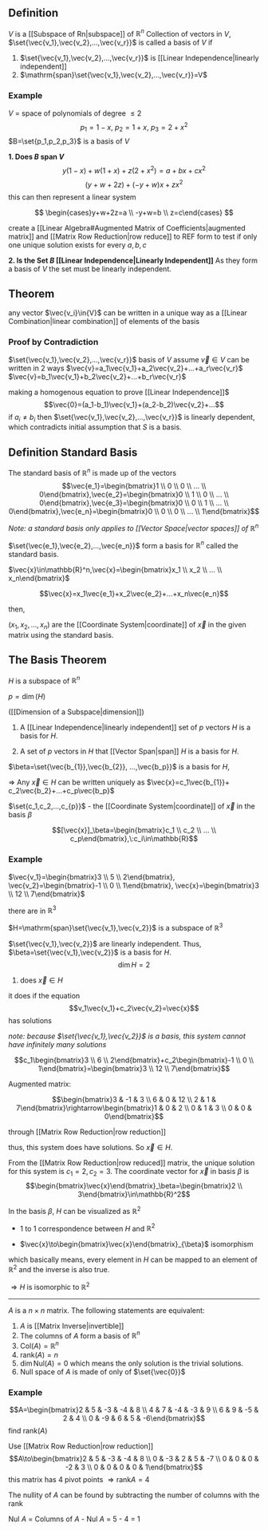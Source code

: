 ## Definition

$V$ is a [[Subspace of Rn|subspace]] of $\mathbb{R}^n$
Collection of vectors in $V$, $\set{\vec{v_1},\vec{v_2},...,\vec{v_r}}$ is called a basis of $V$ if

1. $\set{\vec{v_1},\vec{v_2},...,\vec{v_r}}$ is [[Linear Independence|linearly independent]]
2. $\mathrm{span}\set{\vec{v_1},\vec{v_2},...,\vec{v_r}}=V$

### Example

$V$ = space of polynomials of degree $\le2$
$$p_1=1-x,\:p_2=1+x,\:p_3=2+x^2$$
$B=\set{p_1,p_2,p_3}$ is a basis of $V$

**1. Does $B$ span $V$**
$$y(1-x)+w(1+x)+z(2+x^2)=a+bx+cx^2$$
$$(y+w+2z)+(-y+w)x+zx^2$$
this can then represent a linear system

$$
\begin{cases}y+w+2z=a \\
-y+w=b \\
z=c\end{cases}
$$

create a [[Linear Algebra#Augmented Matrix of Coefficients|augmented matrix]] and [[Matrix Row Reduction|row reduce]] to REF form to test if only one unique solution exists for every $a,b,c$

**2. Is the Set $B$ [[Linear Independence|Linearly Independent]]**
As they form a basis of $V$ the set must be linearly independent.

## Theorem

any vector $\vec{v_i}\in{V}$ can be written in a unique way as a [[Linear Combination|linear combination]] of elements of the basis

### Proof by Contradiction

$\set{\vec{v_1},\vec{v_2},...,\vec{v_r}}$ basis of $V$
assume $\vec{v}\in V$ can be written in 2 ways
$\vec{v}=a_1\vec{v_1}+a_2\vec{v_2}+...+a_r\vec{v_r}$
$\vec{v}=b_1\vec{v_1}+b_2\vec{v_2}+...+b_r\vec{v_r}$

making a homogenous equation to prove [[Linear Independence]]$$$\vec{0}=(a_1-b_1)\vec{v_1}+(a_2-b_2)\vec{v_2}+...$$if $a_i\ne{b_i}$ then $\set{\vec{v_1},\vec{v_2},...,\vec{v_r}}$ is linearly dependent, which contradicts initial assumption that $S$ is a basis.

## Definition Standard Basis

The standard basis of $\mathbb{R}^n$ is made up of the vectors $$\vec{e_1}=\begin{bmatrix}1 \\ 0 \\ 0 \\ ... \\ 0\end{bmatrix},\vec{e_2}=\begin{bmatrix}0 \\ 1 \\ 0 \\ ... \\ 0\end{bmatrix},\vec{e_3}=\begin{bmatrix}0 \\ 0 \\ 1 \\ ... \\ 0\end{bmatrix},\vec{e_n}=\begin{bmatrix}0 \\ 0 \\ 0 \\ ... \\ 1\end{bmatrix}$$

_Note: a standard basis only applies to [[Vector Space|vector spaces]] of $\mathbb{R}^n$_

$\set{\vec{e_1},\vec{e_2},...,\vec{e_n}}$ form a basis for $\mathbb{R}^n$ called the standard basis.

$\vec{x}\in\mathbb{R}^n,\vec{x}=\begin{bmatrix}x_1 \\ x_2 \\ ... \\ x_n\end{bmatrix}$

$$\vec{x}=x_1\vec{e_1}+x_2\vec{e_2}+...+x_n\vec{e_n}$$

then,

$(x_1,x_2,...,x_n)$ are the [[Coordinate System|coordinate]] of $\vec{x}$ in the given matrix using the standard basis.

## The Basis Theorem

$H$ is a subspace of $\mathbb{R}^n$

$p=\dim(H)$

([[Dimension of a Subspace|dimension]])

1. A [[Linear Independence|linearly independent]] set of $p$ vectors $H$ is a basis for $H$.

2. A set of $p$ vectors in $H$ that [[Vector Span|span]] $H$ is a basis for $H$.

$\beta=\set{\vec{b_{1}},\vec{b_{2}}, ...,\vec{b_p}}$ is a basis for $H$,

$\Rightarrow$ Any $\vec{x}\in H$ can be written uniquely as $\vec{x}=c_1\vec{b_{1}}+ c_2\vec{b_2}+...+c_p\vec{b_p}$

$\set{c_1,c_2,...,c_{p}}$ - the [[Coordinate System|coordinate]] of $\vec{x}$ in the basis $\beta$

$$[\vec{x}]_\beta=\begin{bmatrix}c_1 \\ c_2 \\ ... \\ c_p\end{bmatrix},\:c_i\in\mathbb{R}$$

### Example

$\vec{v_1}=\begin{bmatrix}3 \\ 5 \\ 2\end{bmatrix}, \vec{v_2}=\begin{bmatrix}-1 \\ 0 \\ 1\end{bmatrix}, \vec{x}=\begin{bmatrix}3 \\ 12 \\ 7\end{bmatrix}$

there are in $\mathbb{R}^3$

$H=\mathrm{span}\set{\vec{v_1},\vec{v_2}}$ is a subspace of $\mathbb{R}^3$

$\set{\vec{v_1},\vec{v_2}}$ are linearly independent. Thus, $\beta=\set{\vec{v_1},\vec{v_2}}$ is a basis for $H$. $$\dim{H}=2$$

1. does $\vec{x}\in H$

it does if the equation $$v_1\vec{v_1}+c_2\vec{v_2}=\vec{x}$$has solutions

_note: because $\set{\vec{v_1},\vec{v_2}}$ is a basis, this system cannot have infinitely many solutions_

$$c_1\begin{bmatrix}3 \\ 6 \\ 2\end{bmatrix}+c_2\begin{bmatrix}-1 \\ 0 \\ 1\end{bmatrix}=\begin{bmatrix}3 \\ 12 \\ 7\end{bmatrix}$$

Augmented matrix:

$$\begin{bmatrix}3 & -1 & 3 \\ 6 & 0 & 12 \\ 2 & 1 & 7\end{bmatrix}\rightarrow\begin{bmatrix}1 & 0 & 2 \\ 0  & 1 & 3 \\ 0 & 0 & 0\end{bmatrix}$$

through [[Matrix Row Reduction|row reduction]]

thus, this system does have solutions. So $\vec{x}\in H$.

From the [[Matrix Row Reduction|row reduced]] matrix, the unique solution for this system is $c_1=2,c_2=3$. The coordinate vector for $\vec{x}$ in basis $\beta$ is $$\begin{bmatrix}\vec{x}\end{bmatrix}_\beta=\begin{bmatrix}2 \\ 3\end{bmatrix}\in\mathbb{R}^2$$

In the basis $\beta$, $H$ can be visualized as $\mathbb{R}^2$

- 1 to 1 correspondence between $H$ and $\mathbb{R}^2$

- $\vec{x}\to\begin{bmatrix}\vec{x}\end{bmatrix}_{\beta}$ isomorphism

which basically means, every element in $H$ can be mapped to an element of $\mathbb{R}^2$ and the inverse is also true.

$\Rightarrow H$ is isomorphic to $\mathbb{R}^2$

---

$A$ is a $n\times n$ matrix. The following statements are equivalent:

1. $A$ is [[Matrix Inverse|invertible]]
2. The columns of $A$ form a basis of $\mathbb{R}^n$
3. $\mathrm{Col}(A)=\mathbb{R}^n$
4. $\mathrm{rank}(A)=n$
5. $\dim{\mathrm{Nul}(A)}=0$ which means the only solution is the trivial solutions.
6. Null space of $A$ is made of only of $\set{\vec{0}}$

### Example

$$A=\begin{bmatrix}2 & 5 & -3 & -4 & 8 \\ 4 & 7 & -4 & -3 & 9 \\ 6 & 9 & -5 & 2 & 4 \\ 0 & -9 & 6 & 5 & -6\end{bmatrix}$$find rank($A$)

Use [[Matrix Row Reduction|row reduction]] $$A\to\begin{bmatrix}2 & 5 & -3 & -4 & 8 \\ 0 & -3 & 2 & 5 & -7 \\ 0 & 0 & 0 & -2 & 3 \\ 0 & 0 & 0 & 0 & 1\end{bmatrix}$$ this matrix has 4 pivot points $\Rightarrow \mathrm{rank} A = 4$

The nullity of $A$ can be found by subtracting the number of columns with the rank

Nul $A$ = Columns of $A$ - Nul $A$ = 5 - 4 = 1
